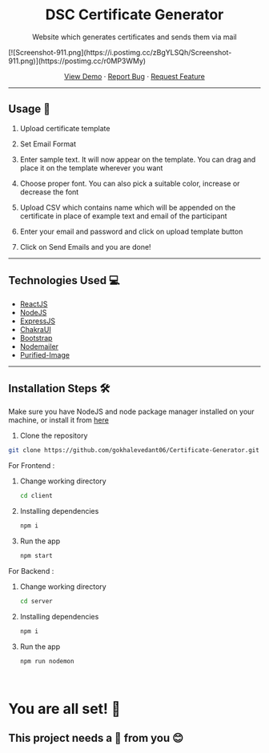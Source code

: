 <!-- title -->
<div align="center">
<h1> DSC Certificate Generator </h1>
</div>

<!-- description -->
<div>
<p align="center">Website which generates certificates and sends them via mail
</p>
[![Screenshot-911.png](https://i.postimg.cc/zBgYLSQh/Screenshot-911.png)](https://postimg.cc/r0MP3WMy)
</div>
<p align="center">
    <a href="https://certificate-generator-dsc.herokuapp.com/" target="blank">View Demo</a>
    ·
    <a href="https://github.com/gokhalevedant06/Certificate-Generator/issues/new">Report Bug</a>
    ·
    <a href="https://github.com/gokhalevedant06/Certificate-Generator/issues/new">Request Feature</a>
</p>
<hr>

## Usage 🚀
1. Upload certificate template
   
2. Set Email Format
   
3. Enter sample text. It will now appear on the template. You can drag and place it on the template wherever you want

4. Choose proper font. You can also pick a suitable color, increase or decrease the font

5. Upload CSV which contains name which will be appended on the certificate in place of example text and email of the participant

6. Enter your email and password and click on upload template button

7. Click on Send Emails and you are done! 

<hr>

## Technologies Used 💻 
* [ReactJS](https://reactjs.org/)
* [NodeJS](https://nodejs.org/en/)
* [ExpressJS](https://expressjs.com/)
* [ChakraUI](https://chakra-ui.com/)
* [Bootstrap](https://getbootstrap.com)
* [Nodemailer](https://nodemailer.com/about/)
* [Purified-Image](https://github.com/joshmarinacci/node-pureimage)

<hr>

## Installation Steps 🛠️
Make sure you have NodeJS and node package manager installed on your machine, or install it from <a href="https://nodejs.org/en/">here</a>

1. Clone the repository
   
```bash
git clone https://github.com/gokhalevedant06/Certificate-Generator.git
```
For Frontend :
1. Change working directory
   
   ```bash
   cd client
   ```
2. Installing dependencies
   
   ```bash
   npm i
   ```
3. Run the app 
   
   ```bash 
   npm start
   ```


For Backend :
1. Change working directory
   
   ```bash
   cd server
   ```
2. Installing dependencies
   
   ```bash
   npm i
   ```
3. Run the app 
   
   ```bash 
   npm run nodemon
   ```
</br>

# You are all set! 🌟 
## This project needs a 🌟 from you 😊
